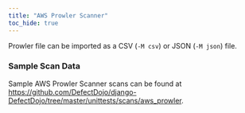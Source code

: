 ```yaml
---
title: "AWS Prowler Scanner"
toc_hide: true
---
```

Prowler file can be imported as a CSV (`-M csv`) or JSON (`-M json`) file.

### Sample Scan Data
Sample AWS Prowler Scanner scans can be found at https://github.com/DefectDojo/django-DefectDojo/tree/master/unittests/scans/aws_prowler.